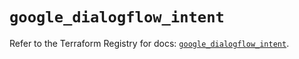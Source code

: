 # `google_dialogflow_intent`

Refer to the Terraform Registry for docs: [`google_dialogflow_intent`](https://registry.terraform.io/providers/hashicorp/google-beta/6.26.0/docs/resources/google_dialogflow_intent).
